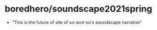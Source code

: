 # boredhero/soundscape2021spring

* "This is the future of site of so-and-so's soundscape narrative"
